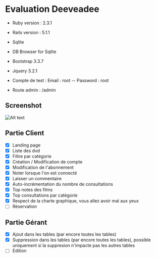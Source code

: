 # Evaluation Deeveadee

* Ruby version : 2.3.1
* Rails version : 5.1.1
* Sqlite 
* DB Browser for Sqlite
* Bootstrap 3.3.7
* Jquery 3.2.1

* Compte de test : Email : root -- Password : root
* Route admin : /admin

## Screenshot

![Alt text](https://github.com/BrunoMarty/deeveadee/tree/master/app/assets/images/screen.png)

## Partie Client
* [x] Landing page
* [x] Liste des dvd
* [x] Filtre par catégorie
* [x] Création / Modification de compte
* [x] Modification de l'abonnement
* [x] Noter lorsque l'on est connecté
* [x] Laisser un commentaire
* [x] Auto-incrémentation du nombre de consultations
* [x] Top notes des films
* [x] Top consultations par catégorie
* [x] Respect de la charte graphique, vous allez avoir mal aux yeux
* [ ] Réservation 

## Partie Gérant
* [x] Ajout dans les tables (par encore toutes les tables)
* [x] Suppression dans les tables (par encore toutes les tables), possible uniquement si la suppresion n'impacte pas les autres tables
* [ ] Edition 
